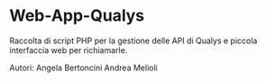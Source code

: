 # Web-App-Qualys
Raccolta di script PHP per la gestione delle API di Qualys e piccola interfaccia web per richiamarle.

Autori:
Angela Bertoncini
Andrea Melioli
